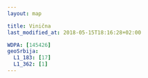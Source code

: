 ```yaml
---
layout: map

title: Vinična
last_modified_at: 2018-05-15T18:16:28+02:00

WDPA: [145426]
geoSrbija:
  L1_183: [17]
  L1_362: [1]
---
```

